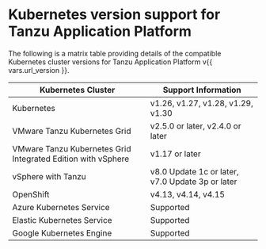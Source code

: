 # Kubernetes version support for Tanzu Application Platform

The following is a matrix table providing details of the compatible Kubernetes
cluster versions for Tanzu Application Platform v{{ vars.url_version }}.

<table>
<thead>
  <tr>
    <th>Kubernetes Cluster</th>
    <th>Support Information</th>
  </tr>
</thead>
<tbody>
  <tr>
    <td>Kubernetes</td>
    <td>v1.26, v1.27, v1.28, v1.29, v1.30</td>
  </tr>
  <tr>
    <td>VMware Tanzu Kubernetes Grid</td>
    <td>v2.5.0 or later, v2.4.0 or later</td>
  </tr>
  <tr>
    <td>VMware Tanzu Kubernetes Grid Integrated Edition with vSphere</td>
    <td>v1.17 or later</td>
  </tr>
  <tr>
    <td>vSphere with Tanzu</td>
    <td>v8.0 Update 1c or later, v7.0 Update 3p or later</td>
  </tr>
  <tr>
    <td>OpenShift</td>
    <td>v4.13, v4.14, v4.15</td>
  </tr>
  <tr>
    <td>Azure Kubernetes Service</td>
    <td>Supported</td>
  </tr>
  <tr>
    <td>Elastic Kubernetes Service</td>
    <td>Supported</td>
  </tr>
  <tr>
    <td>Google Kubernetes Engine</td>
    <td>Supported</td>
  </tr>
</tbody>
</table>
